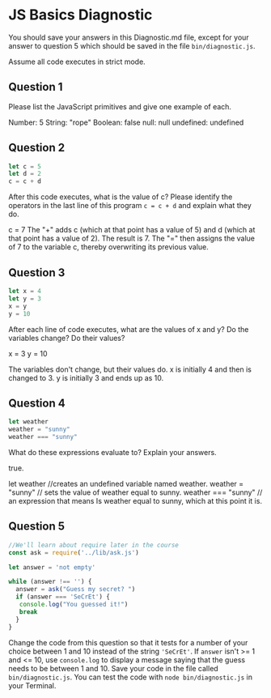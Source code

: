 # JS Basics Diagnostic

You should save your answers in this Diagnostic.md file, except for your answer to
question 5 which should be saved in the file `bin/diagnostic.js`.

Assume all code executes in strict mode.

## Question 1

Please list the JavaScript primitives and give one example of each.

Number: 5
String: "rope"
Boolean: false
null:	null
undefined:	undefined

## Question 2

```js
let c = 5
let d = 2
c = c + d

```

After this code executes, what is the value of c?  Please identify the operators in the last line of this program `c = c + d` and explain what they do.

c = 7
The "+" adds c (which at that point has a value of 5) and d (which at that point has
a value of 2).  The result is 7.
The "=" then assigns the value of 7 to the variable c, thereby overwriting its
previous value.

## Question 3

```js
let x = 4
let y = 3
x = y
y = 10
```

After each line of code executes, what are the values of x and y?  Do the variables change?  Do their values?

<!-- solution below -->

x = 3
y = 10

The variables don't change, but their values do.  x is initially 4 and then is changed
to 3.  y is initially 3 and ends up as 10.

## Question 4

```js
let weather
weather = "sunny"
weather === "sunny"
```

What do these expressions evaluate to?  Explain your answers.

true.

let weather //creates an undefined variable named weather.
weather = "sunny" // sets the value of weather equal to sunny.
weather === "sunny" // an expression that means Is weather equal to sunny, which
at this point it is.

## Question 5

```js
//We'll learn about require later in the course
const ask = require('../lib/ask.js')

let answer = 'not empty'

while (answer !== '') {
  answer = ask("Guess my secret? ")
  if (answer === 'SeCrEt') {
   console.log("You guessed it!")
   break
  }
}
```

Change the code from this question so that it tests for a number of your choice
between 1 and 10 instead of the string `'SeCrEt'`.  If `answer` isn't >= 1 and
<= 10, use `console.log` to display a message saying that the guess needs to
be between 1 and 10.  Save your code in the file called `bin/diagnostic.js`.
You can test the code with `node bin/diagnostic.js` in your Terminal.
